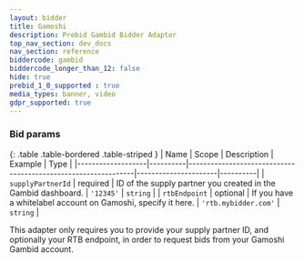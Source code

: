```yaml
---
layout: bidder
title: Gamoshi
description: Prebid Gambid Bidder Adaptor
top_nav_section: dev_docs
nav_section: reference
biddercode: gambid
biddercode_longer_than_12: false
hide: true
prebid_1_0_supported : true
media_types: banner, video
gdpr_supported: true
---
```


### Bid params

{: .table .table-bordered .table-striped }
| Name              | Scope    | Description                                                   | Example              | Type     |
|-------------------|----------|---------------------------------------------------------------|----------------------|----------|
| `supplyPartnerId` | required | ID of the supply partner you created in the Gambid dashboard. | `'12345'`            | `string` |
| `rtbEndpoint`     | optional | If you have a whitelabel account on Gamoshi, specify it here. | `'rtb.mybidder.com'` | `string` |

This adapter only requires you to provide your supply partner ID, and optionally your RTB endpoint, in order to request
bids from your Gamoshi Gambid account.
